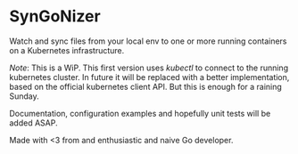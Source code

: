 SynGoNizer
===

Watch and sync files from your local env to one or more running containers on
a Kubernetes infrastructure.

*Note*: This is a WiP. This first version uses _kubectl_ to connect to the
running kubernetes cluster. In future it will be replaced with a better implementation,
based on the official kubernetes client API. But this is enough for a raining Sunday.

Documentation, configuration examples and hopefully unit tests will be added ASAP.

Made with <3 from and enthusiastic and naive Go developer.
